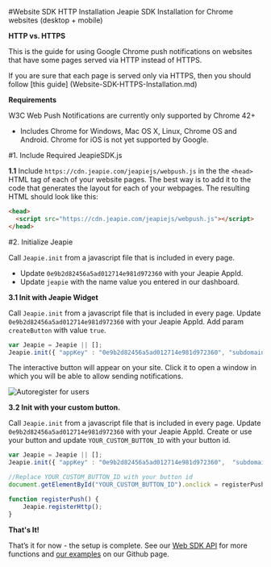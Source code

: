 #Website SDK HTTP Installation
Jeapie SDK Installation for Chrome websites (desktop + mobile)

**HTTP vs. HTTPS**

This is the guide for using Google Chrome push notifications on websites that have some pages served via HTTP instead of HTTPS.

If you are sure that each page is served only via HTTPS, then you should follow [this guide] (Website-SDK-HTTPS-Installation.md)

**Requirements**

W3C Web Push Notifications are currently only supported by Chrome 42+

* Includes Chrome for Windows, Mac OS X, Linux, Chrome OS and Android. Chrome for iOS is not yet supported by Google.

#1. Include Required JeapieSDK.js

**1.1** Include `https://cdn.jeapie.com/jeapiejs/webpush.js` in the the `<head>` HTML tag of each of your website pages. The best way is to add it to the code that generates the layout for each of your webpages. The resulting HTML should look like this:
```HTML
<head>
  <script src="https://cdn.jeapie.com/jeapiejs/webpush.js"></script>
</head>
```

#2. Initialize Jeapie

Call `Jeapie.init` from a javascript file that is included in every page.

* Update `0e9b2d82456a5ad012714e981d972360` with your Jeapie AppId.
* Update `jeapie` with the name value you entered in our dashboard.

**3.1 Init with Jeapie Widget** 

Call `Jeapie.init` from a javascript file that is included in every page. Update `0e9b2d82456a5ad012714e981d972360` with your Jeapie AppId. Add param `createButton` with value `true`.
```javascript
var Jeapie = Jeapie || [];
Jeapie.init({ "appKey" : "0e9b2d82456a5ad012714e981d972360", "subdomainName": "jeapie","createButton": true});
```
The interactive button will appear on your site. Click it to open a window in which you will be able to allow sending notifications.

![Autoregister for users](/img/widget_example.png)

**3.2 Init with your custom button.** 

Call `Jeapie.init` from a javascript file that is included in every page. Update `0e9b2d82456a5ad012714e981d972360` with your Jeapie AppId. Create or use your button and update `YOUR_CUSTOM_BUTTON_ID` with your button id.

```javascript
var Jeapie = Jeapie || [];
Jeapie.init({ "appKey" : "0e9b2d82456a5ad012714e981d972360",  "subdomainName" : "jeapie" });

//Replace YOUR_CUSTOM_BUTTON_ID with your button id
document.getElementById("YOUR_CUSTOM_BUTTON_ID").onclick = registerPush;

function registerPush() {
    Jeapie.registerHttp();
}
```

**That's It!**

That’s it for now - the setup is complete. See our [Web SDK API](Website-SDK-API.md) for more functions and [our examples](https://github.com/jeapie/Jeapie-Website-SDK/tree/master/Examples) on our Github page.
